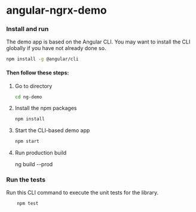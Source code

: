 # angular-ngrx-demo

### Install and run

   The demo app is based on the Angular CLI. You may want to install the CLI globally if you have not already done so.

```bash
npm install -g @angular/cli
```

#### Then follow these steps:

   1.  Go to directory

       ```bash
       cd ng-demo
       ```

   2.  Install the npm packages

       ```bash
       npm install
       ```

   3.  Start the CLI-based demo app

        ```bash
        npm start
        ```
   4. Run production build
       
        ng build --prod
       
### Run the tests

 Run this CLI command to execute the unit tests for the library.
        
        npm test
